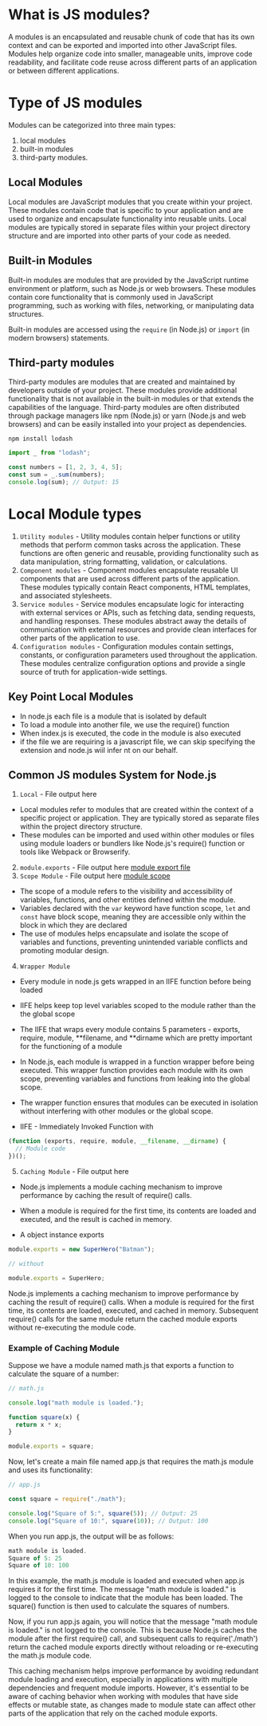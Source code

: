 # What is JS modules?

A modules is an encapsulated and reusable chunk of code that has its own context and can be exported and imported into other JavaScript files. Modules help organize code into smaller, manageable units, improve code readability, and facilitate code reuse across different parts of an application or between different applications.

# Type of JS modules

Modules can be categorized into three main types:

1. local modules
2. built-in modules
3. third-party modules.

## Local Modules

Local modules are JavaScript modules that you create within your project. These modules contain code that is specific to your application and are used to organize and encapsulate functionality into reusable units. Local modules are typically stored in separate files within your project directory structure and are imported into other parts of your code as needed.

## Built-in Modules

Built-in modules are modules that are provided by the JavaScript runtime environment or platform, such as Node.js or web browsers. These modules contain core functionality that is commonly used in JavaScript programming, such as working with files, networking, or manipulating data structures.

Built-in modules are accessed using the `require` (in Node.js) or `import` (in modern browsers) statements.

## Third-party modules

Third-party modules are modules that are created and maintained by developers outside of your project. These modules provide additional functionality that is not available in the built-in modules or that extends the capabilities of the language. Third-party modules are often distributed through package managers like npm (Node.js) or yarn (Node.js and web browsers) and can be easily installed into your project as dependencies.

<code>npm install lodash</code>

```js
import _ from "lodash";

const numbers = [1, 2, 3, 4, 5];
const sum = _.sum(numbers);
console.log(sum); // Output: 15
```

# Local Module types

1. `Utility modules` - Utility modules contain helper functions or utility methods that perform common tasks across the application. These functions are often generic and reusable, providing functionality such as data manipulation, string formatting, validation, or calculations.
2. `Component modules` - Component modules encapsulate reusable UI components that are used across different parts of the application. These modules typically contain React components, HTML templates, and associated stylesheets.
3. `Service modules` - Service modules encapsulate logic for interacting with external services or APIs, such as fetching data, sending requests, and handling responses. These modules abstract away the details of communication with external resources and provide clean interfaces for other parts of the application to use.
4. `Configuration modules` - Configuration modules contain settings, constants, or configuration parameters used throughout the application. These modules centralize configuration options and provide a single source of truth for application-wide settings.

## Key Point Local Modules

- In node.js each file is a module that is isolated by default
- To load a module into another file, we use the require() function
- When index.js is executed, the code in the module is also executed
- if the file we are requiring is a javascript file, we can skip specifying the extension and node.js wiil infer nt on our behalf.

## Common JS modules System for Node.js

1. `Local` - File output here

- Local modules refer to modules that are created within the context of a specific project or application. They are typically stored as separate files within the project directory structure.
- These modules can be imported and used within other modules or files using module loaders or bundlers like Node.js's require() function or tools like Webpack or Browserify.

2. `module.exports` - File output here
   [module export file](./common%20js%20export%20rules.md)
3. `Scope Module` - File output here [module scope](./module%20scop.md)

- The scope of a module refers to the visibility and accessibility of variables, functions, and other entities defined within the module.
- Variables declared with the `var` keyword have function scope, `let` and `const` have block scope, meaning they are accessible only within the block in which they are declared
- The use of modules helps encapsulate and isolate the scope of variables and functions, preventing unintended variable conflicts and promoting modular design.

4. `Wrapper Module`

- Every module in node.js gets wrapped in an IIFE function before being loaded
- IIFE helps keep top level variables scoped to the module rather than the the global scope
- The IIFE that wraps every module contains 5 parameters - exports, require, module, **filename, and **dirname which are pretty important for the functioning of a module

- In Node.js, each module is wrapped in a function wrapper before being executed. This wrapper function provides each module with its own scope, preventing variables and functions from leaking into the global scope.

- The wrapper function ensures that modules can be executed in isolation without interfering with other modules or the global scope.
- IIFE - Immediately Invoked Function with

```js
(function (exports, require, module, __filename, __dirname) {
  // Module code
})();
```

5. `Caching Module` - File output here

- Node.js implements a module caching mechanism to improve performance by caching the result of require() calls.
- When a module is required for the first time, its contents are loaded and executed, and the result is cached in memory.

- A object instance exports

```js
module.exports = new SuperHero("Batman");

// without

module.exports = SuperHero;
```

Node.js implements a caching mechanism to improve performance by caching the result of require() calls. When a module is required for the first time, its contents are loaded, executed, and cached in memory. Subsequent require() calls for the same module return the cached module exports without re-executing the module code.

### Example of Caching Module

Suppose we have a module named math.js that exports a function to calculate the square of a number:

```js
// math.js

console.log("math module is loaded.");

function square(x) {
  return x * x;
}

module.exports = square;
```

Now, let's create a main file named app.js that requires the math.js module and uses its functionality:

```js
// app.js

const square = require("./math");

console.log("Square of 5:", square(5)); // Output: 25
console.log("Square of 10:", square(10)); // Output: 100
```

When you run app.js, the output will be as follows:

```js
math module is loaded.
Square of 5: 25
Square of 10: 100
```

In this example, the math.js module is loaded and executed when app.js requires it for the first time. The message "math module is loaded." is logged to the console to indicate that the module has been loaded. The square() function is then used to calculate the squares of numbers.

Now, if you run app.js again, you will notice that the message "math module is loaded." is not logged to the console. This is because Node.js caches the module after the first require() call, and subsequent calls to require('./math') return the cached module exports directly without reloading or re-executing the math.js module code.

This caching mechanism helps improve performance by avoiding redundant module loading and execution, especially in applications with multiple dependencies and frequent module imports. However, it's essential to be aware of caching behavior when working with modules that have side effects or mutable state, as changes made to module state can affect other parts of the application that rely on the cached module exports.
